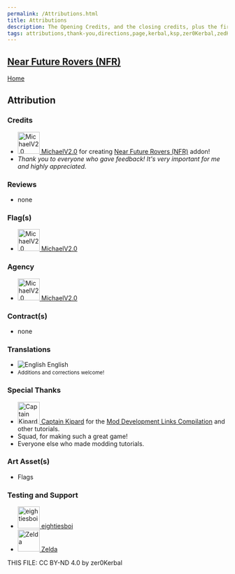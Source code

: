 ```yaml
---
permalink: /Attributions.html
title: Attributions
description: The Opening Credits, and the closing credits, plus the first of two (or is three) end credit scenes
tags: attributions,thank-you,directions,page,kerbal,ksp,zer0Kerbal,zedK
---
```

<!--
Attributions.md v1.0.0.0
Near Future Rovers (NFR)
created: 26 Apr 2023
updated: 

TEMPLATE: Attributions.md v1.0.9.0
created: 01 Feb 2022
updated: 15 Mar 2023

THIS FILE: CC BY-ND 4.0 by zer0Kerbal -->

<script src="https://kit.fontawesome.com/0ea5493613.js" crossorigin="anonymous"></script>
<i class="fa fa-gear fa-spin fa-3x" style="color: firebrick"></i>

## [Near Future Rovers (NFR)][mod]

[Home](./index.md)

## Attribution

### Credits

<ul>
  <li><a href="https://forum.kerbalspaceprogram.com/index.php?/profile/151168-*/"><img alt="MichaelV2.0" src="https://kerbal-forum-uploads.s3.us-west-2.amazonaws.com/monthly_03_2016/Version_2.0_Industries_logo1.png.4f8225e93939c5ce626cab7677ff6620.thumb.png.1af2f879ea81683c1b1db3725b6e9e2c.png" width="50px" height="50px" > MichaelV2.0</a> for creating <a href="https://forum.kerbalspaceprogram.com/index.php?/topic/207911-*/" alt="Near Future Rovers (NFR)"> Near Future Rovers (NFR)</a> addon!</li>
  <li><i>Thank you to everyone who gave feedback! It's very important for me and highly appreciated.</i></li>
</ul>

### Reviews

* none

### Flag(s)

<ul>
  <li><a href="https://forum.kerbalspaceprogram.com/index.php?/profile/151168-*/"><img alt="MichaelV2.0" src="https://kerbal-forum-uploads.s3.us-west-2.amazonaws.com/monthly_03_2016/Version_2.0_Industries_logo1.png.4f8225e93939c5ce626cab7677ff6620.thumb.png.1af2f879ea81683c1b1db3725b6e9e2c.png" width="50px" height="50px" > MichaelV2.0</a>
</ul>

### Agency

<ul>
  <li><a href="https://forum.kerbalspaceprogram.com/index.php?/profile/151168-*/"><img alt="MichaelV2.0" src="https://kerbal-forum-uploads.s3.us-west-2.amazonaws.com/monthly_03_2016/Version_2.0_Industries_logo1.png.4f8225e93939c5ce626cab7677ff6620.thumb.png.1af2f879ea81683c1b1db3725b6e9e2c.png" width="50px" height="50px" > MichaelV2.0</a>
</ul>

### Contract(s)

* none

### Translations

<ul>
  <li><img src="https://raw.githubusercontent.com/zer0Kerbal/zer0Kerbal/master/img/EN.png " alt="English" style="zoom:100%;" /> English</li>
  <li><small>Additions and corrections welcome!</small></li>
</ul>

### Special Thanks

<ul>
  <li><a href="https://forum.kerbalspaceprogram.com/index.php?/profile/70516-*/"><img alt="Captain Kipard" src="https://kerbal-forum-uploads.s3.us-west-2.amazonaws.com/monthly_12_2015/itsame.png.3227b08e54fc9e3eaa0c6c2ad8e9ad07.thumb.png.5d3a3eb0344a23048ea58826e47b9781.png" width="50px" height="50px" > Captain Kipard</a> for the <a href="https://forum.kerbalspaceprogram.com/index.php?/topic/85372-*/"> Mod Development Links Compilation</a> and other tutorials.</li>
  <li>Squad, for making such a great game!</li>
  <li>Everyone else who made modding tutorials.</li>
</ul>

### Art Asset(s)

* Flags

### Testing and Support

<ul>
  <li><a href="https://forum.kerbalspaceprogram.com/index.php?/profile/133828-eightiesboi/"><img alt="eightiesboi" src="https://kerbal-forum-uploads.s3.us-west-2.amazonaws.com/monthly_2018_01/happy_velociraptor_dinosaur_greeting_cards-r918b99ab65894a198682f360e419773a_xvuak_8byvr_512.thumb.jpg.00c28897eef8a91ee74f6cb59a9bbb5f.jpg" width="50px" height="50px" > eightiesboi</a></li>
  <li><a href="https://forum.kerbalspaceprogram.com/index.php?/profile/66411-zelda/"><img alt="Zelda" src="https://kerbal-forum-uploads.s3.us-west-2.amazonaws.com/monthly_2019_07/LoZ_RGB_960x960.thumb.jpg.32a815400e819b11482764bdea71373c.jpg" width="50px" height="50px" > Zelda</a></li>
</ul>

THIS FILE: CC BY-ND 4.0 by zer0Kerbal

[mod]: https://www.curseforge.com/kerbal/ksp-mods/NearFutureRovers "Near Future Rovers (NFR)"